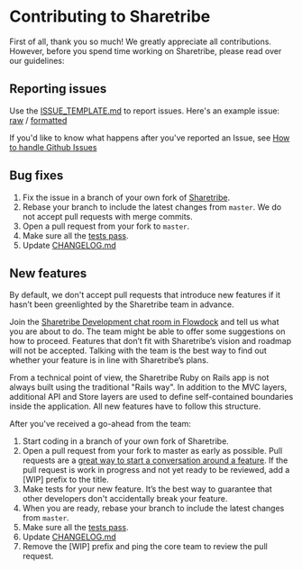 # Contributing to Sharetribe

First of all, thank you so much! We greatly appreciate all contributions. However, before you spend time working on Sharetribe, please read over our guidelines:

## Reporting issues

Use the [ISSUE_TEMPLATE.md](https://raw.githubusercontent.com/sharetribe/sharetribe/master/ISSUE_TEMPLATE.md) to report issues.  Here's an example issue: [raw](https://raw.githubusercontent.com/sharetribe/sharetribe/master/ISSUE_EXAMPLE.md) / [formatted](https://github.com/sharetribe/sharetribe/blob/master/ISSUE_EXAMPLE.md)

If you'd like to know what happens after you've reported an Issue, see [How to handle Github Issues](docs/how-to-handle-github-issues.md)

## Bug fixes

1. Fix the issue in a branch of your own fork of [Sharetribe](https://github.com/sharetribe/sharetribe).
1. Rebase your branch to include the latest changes from `master`. We do not accept pull requests with merge commits.
1. Open a pull request from your fork to `master`.
1. Make sure all the [tests pass](https://github.com/sharetribe/sharetribe#running-tests).
1. Update [CHANGELOG.md](CHANGELOG.md)

## New features

By default, we don't accept pull requests that introduce new features if it hasn’t been greenlighted by the Sharetribe team in advance.

Join the [Sharetribe Development chat room in Flowdock](https://www.flowdock.com/invitations/de227bdbe48d24c31a6b749933d3b4eca82e307c) and tell us what you are about to do. The team might be able to offer some suggestions on how to proceed. Features that don’t fit with Sharetribe’s vision and roadmap will not be accepted. Talking with the team is the best way to find out whether your feature is in line with Sharetribe’s plans.

From a technical point of view, the Sharetribe Ruby on Rails app is not always built using the traditional "Rails way". In addition to the MVC layers, additional API and Store layers are used to define self-contained boundaries inside the application. All new features have to follow this structure.

After you've received a go-ahead from the team:

1. Start coding in a branch of your own fork of Sharetribe.
1. Open a pull request from your fork to master as early as possible. Pull requests are a [great way to start a conversation around a feature](https://github.com/blog/1124-how-we-use-pull-requests-to-build-github). If the pull request is work in progress and not yet ready to be reviewed, add a \[WIP\] prefix to the title.
1. Make tests for your new feature. It’s the best way to guarantee that other developers don't accidentally break your feature.
1. When you are ready, rebase your branch to include the latest changes from `master`.
1. Make sure all the [tests pass](https://github.com/sharetribe/sharetribe#running-tests).
1. Update [CHANGELOG.md](CHANGELOG.md)
1. Remove the \[WIP\] prefix and ping the core team to review the pull request.
